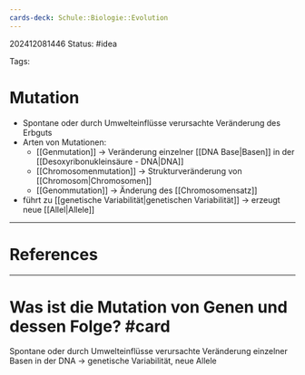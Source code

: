 ```yaml
---
cards-deck: Schule::Biologie::Evolution
---
```

202412081446
Status: #idea

Tags:

# Mutation
- Spontane oder durch Umwelteinflüsse verursachte Veränderung des Erbguts
- Arten von Mutationen:
    - [[Genmutation]] -> Veränderung einzelner [[DNA Base|Basen]] in der [[Desoxyribonukleinsäure - DNA|DNA]]
    - [[Chromosomenmutation]] -> Strukturveränderung von [[Chromosom|Chromosomen]]
    - [[Genommutation]] -> Änderung des [[Chromosomensatz]]
- führt zu [[genetische Variabilität|genetischen Variabilität]] -> erzeugt neue [[Allel|Allele]]


---
# References



---


# Was ist die Mutation von Genen und dessen Folge?  #card 
Spontane oder durch Umwelteinflüsse verursachte Veränderung einzelner Basen in der DNA -> genetische Variabilität, neue Allele